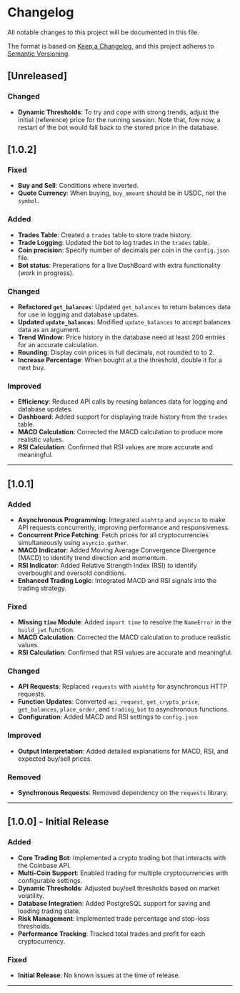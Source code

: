 # Changelog

All notable changes to this project will be documented in this file.

The format is based on [Keep a Changelog](https://keepachangelog.com/en/1.0.0/),
and this project adheres to [Semantic Versioning](https://semver.org/spec/v2.0.0.html).

## [Unreleased]

### Changed
- **Dynamic Thresholds**: To try and cope with strong trends, adjust the initial (reference) price for the running session.
                          Note that, fow now, a restart of the bot would fall back to the stored price in the database.


## [1.0.2]

### Fixed
- **Buy and Sell**: Conditions where inverted.
- **Quote Currency**: When buying, `buy_amount` should be in USDC, not the `symbol`.

### Added
- **Trades Table**: Created a `trades` table to store trade history.
- **Trade Logging**: Updated the bot to log trades in the `trades` table.
- **Coin precision**: Specify number of decimals per coin in the `config.json` file.
- **Bot status**: Preperations for a live DashBoard with extra functionality (work in progress).

### Changed
- **Refactored `get_balances`**: Updated `get_balances` to return balances data for use in logging and database updates.
- **Updated `update_balances`**: Modified `update_balances` to accept balances data as an argument.
- **Trend Window**: Price history in the database need at least 200 entries for an accurate calculation.
- **Rounding**: Display coin prices in full decimals, not rounded to to 2.
- **Increase Percentage**: When bought at a the threshold, double it for a next buy. 

### Improved
- **Efficiency**: Reduced API calls by reusing balances data for logging and database updates.
- **Dashboard**: Added support for displaying trade history from the `trades` table.
- **MACD Calculation**: Corrected the MACD calculation to produce more realistic values.
- **RSI Calculation**: Confirmed that RSI values are more accurate and meaningful.

---

## [1.0.1]

### Added
- **Asynchronous Programming**: Integrated `aiohttp` and `asyncio` to make API requests concurrently, improving performance and responsiveness.
- **Concurrent Price Fetching**: Fetch prices for all cryptocurrencies simultaneously using `asyncio.gather`.
- **MACD Indicator**: Added Moving Average Convergence Divergence (MACD) to identify trend direction and momentum.
- **RSI Indicator**: Added Relative Strength Index (RSI) to identify overbought and oversold conditions.
- **Enhanced Trading Logic**: Integrated MACD and RSI signals into the trading strategy.

### Fixed
- **Missing `time` Module**: Added `import time` to resolve the `NameError` in the `build_jwt` function.
- **MACD Calculation**: Corrected the MACD calculation to produce realistic values.
- **RSI Calculation**: Confirmed that RSI values are accurate and meaningful.

### Changed
- **API Requests**: Replaced `requests` with `aiohttp` for asynchronous HTTP requests.
- **Function Updates**: Converted `api_request`, `get_crypto_price`, `get_balances`, `place_order`, and `trading_bot` to asynchronous functions.
- **Configuration**: Added MACD and RSI settings to `config.json`

### Improved
- **Output Interpretation**: Added detailed explanations for MACD, RSI, and expected buy/sell prices.

### Removed
- **Synchronous Requests**: Removed dependency on the `requests` library.

---

## [1.0.0] - Initial Release

### Added
- **Core Trading Bot**: Implemented a crypto trading bot that interacts with the Coinbase API.
- **Multi-Coin Support**: Enabled trading for multiple cryptocurrencies with configurable settings.
- **Dynamic Thresholds**: Adjusted buy/sell thresholds based on market volatility.
- **Database Integration**: Added PostgreSQL support for saving and loading trading state.
- **Risk Management**: Implemented trade percentage and stop-loss thresholds.
- **Performance Tracking**: Tracked total trades and profit for each cryptocurrency.

### Fixed
- **Initial Release**: No known issues at the time of release.

---
